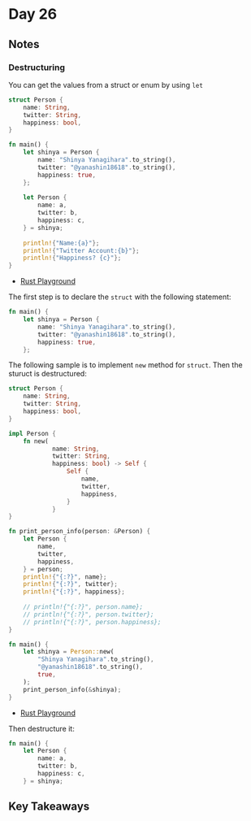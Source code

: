 # Day 26

## Notes

### Destructuring

You can get the values from a struct or enum by using `let`

```rust
struct Person {
    name: String,
    twitter: String,
    happiness: bool,
}

fn main() {
    let shinya = Person {
        name: "Shinya Yanagihara".to_string(),
        twitter: "@yanashin18618".to_string(),
        happiness: true,
    };
    
    let Person {
        name: a,
        twitter: b,
        happiness: c,
    } = shinya;
    
    println!{"Name:{a}"};
    println!{"Twitter Account:{b}"};
    println!{"Happiness? {c}"};
}
```

- [Rust Playground](https://play.rust-lang.org/?version=stable&mode=debug&edition=2021&gist=f5be30c266b3e06d80933ea82f3e692b)

The first step is to declare the `struct` with the following statement:

```rust
fn main() {
    let shinya = Person {
        name: "Shinya Yanagihara".to_string(),
        twitter: "@yanashin18618".to_string(),
        happiness: true,
    };
```

The following sample is to implement `new` method for `struct`. Then the sturuct is destructured:

```rust
struct Person {
    name: String,
    twitter: String,
    happiness: bool,
}

impl Person {
    fn new(
            name: String,
            twitter: String,
            happiness: bool) -> Self {
                Self {
                    name,
                    twitter,
                    happiness,
                }
            }
}

fn print_person_info(person: &Person) {
    let Person {
        name,
        twitter,
        happiness,
    } = person;
    println!{"{:?}", name};
    println!{"{:?}", twitter};
    println!{"{:?}", happiness};
        
    // println!{"{:?}", person.name};
    // println!{"{:?}", person.twitter};
    // println!{"{:?}", person.happiness};
}

fn main() {
    let shinya = Person::new(
        "Shinya Yanagihara".to_string(),
        "@yanashin18618".to_string(),
        true,
    );
    print_person_info(&shinya);
}
```

- [Rust Playground](https://play.rust-lang.org/?version=stable&mode=debug&edition=2021&gist=7d94bb586218756c68c6ca9dd58aa6bc)

Then destructure it:

```rust
fn main() {
    let Person {
        name: a,
        twitter: b,
        happiness: c,
    } = shinya;
```

## Key Takeaways
